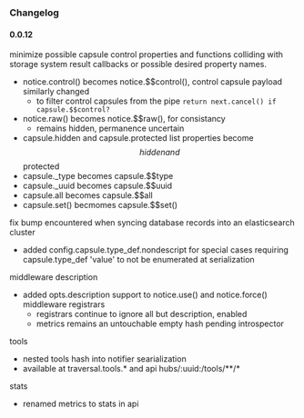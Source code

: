 ### Changelog

#### 0.0.12

minimize possible capsule control properties and functions colliding with storage system result callbacks or possible desired property names.

* notice.control() becomes notice.$$control(), control capsule payload similarly changed
    * to filter control capsules from the pipe `return next.cancel() if capsule.$$control?`
* notice.raw() becomes notice.$$raw(), for consistancy
    * remains hidden, permanence uncertain
* capsule.hidden and capsule.protected list properties become $$hidden and $$protected
* capsule._type becomes capsule.$$type
* capsule._uuid becomes capsule.$$uuid
* capsule.all becomes capsule.$$all
* capsule.set() becmomes capsule.$$set()

fix bump encountered when syncing database records into an elasticsearch cluster

* added config.capsule.type_def.nondescript for special cases requiring capsule.type_def 'value' to not be enumerated at serialization 

middleware description 

* added opts.description support to notice.use() and notice.force() middleware registrars
    * registrars continue to ignore all but description, enabled
    * metrics remains an untouchable empty hash pending introspector

tools

* nested tools hash into notifier searialization
* available at traversal.tools.* and api hubs/:uuid:/tools/**/*

stats

* renamed metrics to stats in api
